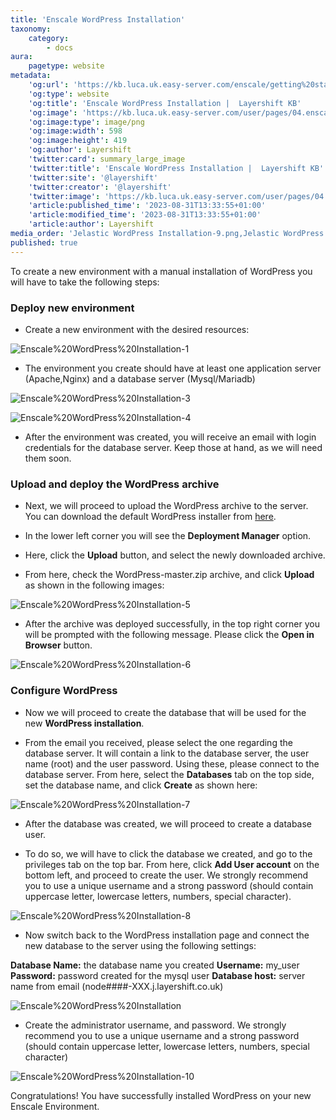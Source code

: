 ```yaml
---
title: 'Enscale WordPress Installation'
taxonomy:
    category:
        - docs
aura:
    pagetype: website
metadata:
    'og:url': 'https://kb.luca.uk.easy-server.com/enscale/getting%20started/enscale-wordpress-installation'
    'og:type': website
    'og:title': 'Enscale WordPress Installation |  Layershift KB'
    'og:image': 'https://kb.luca.uk.easy-server.com/user/pages/04.enscale/04.getting started/02.Enscale-wordpress-installation/Jelastic WordPress Installation-9.png'
    'og:image:type': image/png
    'og:image:width': 598
    'og:image:height': 419
    'og:author': Layershift
    'twitter:card': summary_large_image
    'twitter:title': 'Enscale WordPress Installation |  Layershift KB'
    'twitter:site': '@layershift'
    'twitter:creator': '@layershift'
    'twitter:image': 'https://kb.luca.uk.easy-server.com/user/pages/04.enscale/04.getting started/02.Enscale-wordpress-installation/Jelastic WordPress Installation-9.png'
    'article:published_time': '2023-08-31T13:33:55+01:00'
    'article:modified_time': '2023-08-31T13:33:55+01:00'
    'article:author': Layershift
media_order: 'Jelastic WordPress Installation-9.png,Jelastic WordPress Installation-8.png,Jelastic WordPress Installation-10.png,Jelastic WordPress Installation-1.png,Jelastic WordPress Installation-2.png,Jelastic WordPress Installation-3.png,Jelastic WordPress Installation-7.png,Jelastic WordPress Installation-5.png,Jelastic WordPress Installation-6.png,Jelastic WordPress Installation-4.png'
published: true
---
```


To create a new environment with a manual installation of WordPress you will have to take the following steps:

### Deploy new environment

* Create a new environment with the desired resources:

![Enscale%20WordPress%20Installation-1](Jelastic%20WordPress%20Installation-1.png "Enscale%20WordPress%20Installation-1")

* The environment you create should have at least one application server (Apache,Nginx) and a database server (Mysql/Mariadb)

![Enscale%20WordPress%20Installation-3](Jelastic%20WordPress%20Installation-3.png "Enscale%20WordPress%20Installation-3")

![Enscale%20WordPress%20Installation-4](Jelastic%20WordPress%20Installation-4.png "Enscale%20WordPress%20Installation-4")

* After the environment was created, you will receive an email with login credentials for the database server. Keep those at hand, as we will need them soon.

### Upload and deploy the WordPress archive

* Next, we will proceed to upload the WordPress archive to the server. You can download the default WordPress installer from [here](https://wordpress.org/latest.zip).

* In the lower left corner you will see the **Deployment Manager** option.

* Here, click the **Upload** button, and select the newly downloaded archive.

* From here, check the WordPress-master.zip archive, and click **Upload** as shown in the following images:

![Enscale%20WordPress%20Installation-5](Jelastic%20WordPress%20Installation-5.png "Enscale%20WordPress%20Installation-5")

* After the archive was deployed successfully, in the top right corner you will be prompted with the following message. Please click the **Open in Browser** button.

![Enscale%20WordPress%20Installation-6](Jelastic%20WordPress%20Installation-6.png "Enscale%20WordPress%20Installation-6")

### Configure WordPress

* Now we will proceed to create the database that will be used for the new **WordPress installation**.

* From the email you received, please select the one regarding the database server. It will contain a link to the database server, the user name (root) and the user password. Using these, please connect to the database server. From here, select the **Databases** tab on the top side, set the database name, and click **Create** as shown here:

![Enscale%20WordPress%20Installation-7](Jelastic%20WordPress%20Installation-7.png "Enscale%20WordPress%20Installation-7")

* After the database was created, we will proceed to create a database user.

* To do so, we will have to click the database we created, and go to the privileges tab on the top bar. From here, click **Add User account** on the bottom left, and proceed to create the user. We strongly recommend you to use a unique username and a strong password (should contain uppercase letter, lowercase letters, numbers, special character).

![Enscale%20WordPress%20Installation-8](Jelastic%20WordPress%20Installation-8.png "Enscale%20WordPress%20Installation-8")

* Now switch back to the WordPress installation page and connect the new database to the server using the following settings:

**Database Name:** the database name you created
**Username:** my_user
**Password:** password created for the mysql user
**Database host:** server name from email (node####-XXX.j.layershift.co.uk)

![Enscale%20WordPress%20Installation](Jelastic%20WordPress%20Installation-9.png "Enscale%20WordPress%20Installation-9")

* Create the administrator username, and password. We strongly recommend you to use a unique username and a strong password (should contain uppercase letter, lowercase letters, numbers, special character)

![Enscale%20WordPress%20Installation-10](Jelastic%20WordPress%20Installation-10.png "Enscale%20WordPress%20Installation-10")

Congratulations! You have successfully installed WordPress on your new Enscale Environment.


